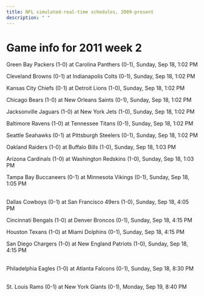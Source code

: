 ```yaml
---
title: NFL simulated-real-time schedules, 2009-present
description: " "
---
```


# Game info for 2011 week 2

Green Bay Packers (1-0) at Carolina Panthers (0-1), Sunday, Sep 18, 1:02 PM

Cleveland Browns (0-1) at Indianapolis Colts (0-1), Sunday, Sep 18, 1:02 PM

Kansas City Chiefs (0-1) at Detroit Lions (1-0), Sunday, Sep 18, 1:02 PM

Chicago Bears (1-0) at New Orleans Saints (0-1), Sunday, Sep 18, 1:02 PM

Jacksonville Jaguars (1-0) at New York Jets (1-0), Sunday, Sep 18, 1:02 PM

Baltimore Ravens (1-0) at Tennessee Titans (0-1), Sunday, Sep 18, 1:02 PM

Seattle Seahawks (0-1) at Pittsburgh Steelers (0-1), Sunday, Sep 18, 1:02 PM

Oakland Raiders (1-0) at Buffalo Bills (1-0), Sunday, Sep 18, 1:03 PM

Arizona Cardinals (1-0) at Washington Redskins (1-0), Sunday, Sep 18, 1:03 PM

Tampa Bay Buccaneers (0-1) at Minnesota Vikings (0-1), Sunday, Sep 18, 1:05 PM

<br/>Dallas Cowboys (0-1) at San Francisco 49ers (1-0), Sunday, Sep 18, 4:05 PM

Cincinnati Bengals (1-0) at Denver Broncos (0-1), Sunday, Sep 18, 4:15 PM

Houston Texans (1-0) at Miami Dolphins (0-1), Sunday, Sep 18, 4:15 PM

San Diego Chargers (1-0) at New England Patriots (1-0), Sunday, Sep 18, 4:15 PM

<br/>Philadelphia Eagles (1-0) at Atlanta Falcons (0-1), Sunday, Sep 18, 8:30 PM

<br/>St. Louis Rams (0-1) at New York Giants (0-1), Monday, Sep 19, 8:40 PM


